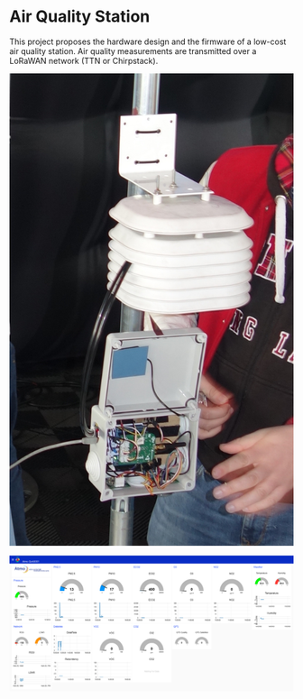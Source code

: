 # Air Quality Station

This project proposes the hardware design and the firmware of a low-cost air quality station. Air quality measurements are transmitted over a LoRaWAN network (TTN or Chirpstack).

![Air Quality Station v1](images/atmo-station-d.jpg)

![Air Quality Dashboard](images/atmo-nodered-3.png)

